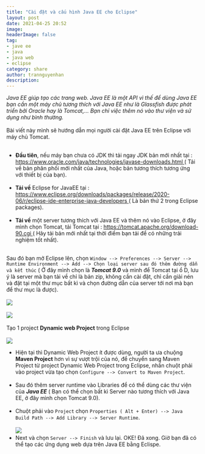 ```yaml
---
title: "Cài đặt và cấu hình Java EE cho Eclipse"
layout: post
date: 2021-04-25 20:52
image: 
headerImage: false
tag:
- jave ee
- java
- java web
- eclipse
category: share
author: trannguyenhan
description: 
---
```

*Java EE giúp tạo các trang web. Java EE là một API vì thế để dùng Java EE bạn cần một máy chủ tương thích với Java EE như là Glassfish được phát triển bởi Oracle hay là Tomcat,… Bạn chỉ việc thêm nó vào thư viện và sử dụng như bình thường.* <br /><br />
Bài viết này mình sẽ hướng dẫn mọi người cài đặt Java EE trên Eclipse với máy chủ Tomcat. <br /><br />
-  **Đầu tiên**, nếu máy bạn chưa có JDK thì tải ngay JDK bản mới nhất tại : [https://www.oracle.com/java/technologies/javase-downloads.html ](https://www.oracle.com/java/technologies/javase-downloads.html ) ( Tải về bản phân phối mới nhất của Java, hoặc bản tương thích tương ứng với thiết bị của bạn). <br /><br />
-  **Tải về** Eclipse for JavaEE tại : [https://www.eclipse.org/downloads/packages/release/2020-06/r/eclipse-ide-enterprise-java-developers ](https://www.eclipse.org/downloads/packages/release/2020-06/r/eclipse-ide-enterprise-java-developers ) ( Là bản thứ 2 trong Eclipse packages). <br /><br />
- **Tải về** một server tương thích với Java EE và thêm nó vào Eclipse, ở đây mình chọn Tomcat, tải Tomcat tại : [https://tomcat.apache.org/download-90.cgi ](https://tomcat.apache.org/download-90.cgi ) ( Hãy tải bản mới nhất tại thời điểm bạn tải để có những trải nghiệm tốt nhất). <br /><br />


Sau đó bạn mở Eclipse lên, chọn `Window --> Preferences --> Server --> Runtime Environment --> Add --> Chọn loại server sau đó thêm đường dẫn và kết thúc` ( Ở đây mình chọn là ***Tomcat 9.0*** và mình để Tomcat tại ổ D, lưu ý là server mà bạn tải về chỉ là bản zip, không cần cài đặt, chỉ cần giải nén và đặt tại một thư mục bất kì và chọn đường dẫn của server tới nơi mà bạn để thư mục là được). <br /><br />
    ![](https://images.viblo.asia/d3088636-8d97-4b82-8560-26ad6b8d5676.png) <br /><br />
    ![](https://images.viblo.asia/3df0ab08-926d-4e28-94c5-00244f61512b.png) <br /><br />
Tạo 1 project **Dynamic web Project** trong Eclipse <br /><br />
    ![](https://images.viblo.asia/c9c42e2b-cb21-4bfc-bde8-cd066b3f0709.png) <br />
- Hiện tại thì Dynamic Web Project ít được dùng, người ta ưa chuộng **Maven Project** hơn vì sự vượt trội của nó, để chuyển sang Maven Project từ project Dynamic Web Project trong Eclipse, nhấn chuột phải vào project vừa tạo chọn `Configure --> Convert to Maven Project`. <br /><br />
- Sau đó thêm server runtime vào Libraries để có thể dùng các thư viện của ***Java EE*** ( Bạn có thể chọn bất kì Server nào tương thích với Java EE, ở đây mình chọn Tomcat 9.0).<br /><br />
- Chuột phải vào `Project` chọn `Properties ( Alt + Enter) --> Java Build Path --> Add Library --> Server Runtime`.<br /><br />
    ![](https://images.viblo.asia/fcf7d69e-da08-4414-ba3b-5f26559719df.png) <br />
- Next và chọn `Server --> Finish` và lưu lại. OKE! Đã xong. Giờ bạn đã có thể tạo các ứng dụng web dựa trên Java EE bằng Eclispe.<br /><br />
